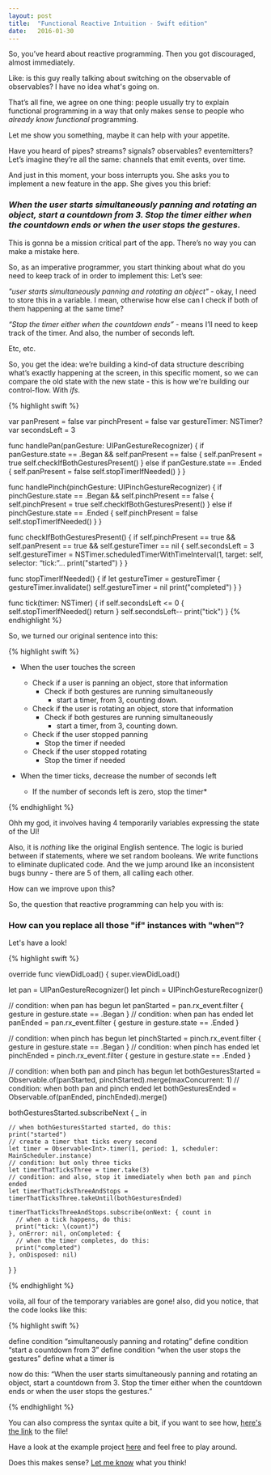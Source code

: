 ```yaml
---
layout: post
title:  "Functional Reactive Intuition - Swift edition"
date:   2016-01-30
---
```



So, you’ve heard about reactive programming.
Then you got discouraged, almost immediately.

Like: is this guy really talking about switching on the observable of observables? I have no idea what's going on.

That’s all fine, we agree on one thing: people usually try to explain functional programming in a way that only makes sense to people who *already know functional* programming.

Let me show you something, maybe it can help with your appetite.

Have you heard of pipes? streams? signals? observables? eventemitters?
Let’s imagine they’re all the same: channels that emit events, over time.

And just in this moment, your boss interrupts you.
She asks you to implement a new feature in the app. She gives you this brief:

### *When the user starts simultaneously panning and rotating an object, start a countdown from 3. Stop the timer either when the countdown ends or when the user stops the gestures.*



This is gonna be a mission critical part of the app. There’s no way you can make a mistake here.

So, as an imperative programmer, you start thinking about what do you need to keep track of in order to implement this:
Let’s see:

*"user starts simultaneously panning and rotating an object"* - okay, I need to store this in a variable.
I mean, otherwise how else can I check if both of them happening at the same time?

*“Stop the timer either when the countdown ends”* - means I’ll need to keep track of the timer. And also, the number of seconds left.

Etc, etc.

So, you get the idea: we’re building a kind-of data structure describing what’s exactly happening at the screen, in this specific moment, so we can compare the old state with the new state - this is how we're building our control-flow.
With *ifs*.


{% highlight swift %}

var panPresent = false
var pinchPresent = false
var gestureTimer: NSTimer?
var secondsLeft = 3

func handlePan(panGesture: UIPanGestureRecognizer) {
  if panGesture.state == .Began && self.panPresent == false {
    self.panPresent = true
    self.checkIfBothGesturesPresent()
  } else if panGesture.state == .Ended {
    self.panPresent = false
    self.stopTimerIfNeeded()
  }
}

func handlePinch(pinchGesture: UIPinchGestureRecognizer) {
  if pinchGesture.state == .Began && self.pinchPresent == false {
    self.pinchPresent = true
    self.checkIfBothGesturesPresent()
  } else if pinchGesture.state == .Ended {
    self.pinchPresent = false
    self.stopTimerIfNeeded()
  }
}

func checkIfBothGesturesPresent() {
  if self.pinchPresent == true && self.panPresent == true && self.gestureTimer == nil {
    self.secondsLeft = 3
    self.gestureTimer = NSTimer.scheduledTimerWithTimeInterval(1, target: self, selector: “tick:”...
    print("started")
  }
}

func stopTimerIfNeeded() {
  if let gestureTimer = gestureTimer {
    gestureTimer.invalidate()
    self.gestureTimer = nil
    print("completed")
  }
}

func tick(timer: NSTimer) {
  if self.secondsLeft <= 0 {
    self.stopTimerIfNeeded()
    return
  }
  self.secondsLeft--
  print("tick")
}
{% endhighlight %}


So, we turned our original sentence into this:

{% highlight swift %}

- When the user touches the screen
  - Check if a user is panning an object, store that information
    - Check if both gestures are running simultaneously
      - start a timer, from 3, counting down.
  - Check if the user is rotating an object, store that information
    - Check if both gestures are running simultaneously
      - start a timer, from 3, counting down.
  - Check if the user stopped panning
    - Stop the timer if needed
  - Check if the user stopped rotating
    - Stop the timer if needed

- When the timer ticks, decrease the number of seconds left
	- If the number of seconds left is zero, stop the timer*

{% endhighlight %}


Ohh my god, it involves having 4 temporarily variables expressing the state of the UI!

Also, it is *nothing* like the original English sentence. The logic is buried between if statements, where we set random booleans.
We write functions to eliminate duplicated code. And the we jump around like an inconsistent bugs bunny - there are 5 of them, all calling each other.

How can we improve upon this?

So, the question that reactive programming can help you with is:

### How can you replace all those "if" instances with "when"?


Let's have a look!

{% highlight swift %}

override func viewDidLoad() {
  super.viewDidLoad()

  let pan = UIPanGestureRecognizer()
  let pinch = UIPinchGestureRecognizer()

  // condition: when pan has begun
  let panStarted = pan.rx_event.filter { gesture in gesture.state == .Began }
  // condition: when pan has ended
  let panEnded = pan.rx_event.filter { gesture in gesture.state == .Ended }

  // condition: when pinch has begun
  let pinchStarted = pinch.rx_event.filter { gesture in gesture.state == .Began }
  // condition: when pinch has ended
  let pinchEnded = pinch.rx_event.filter { gesture in gesture.state == .Ended }

  // condition: when both pan and pinch has begun
  let bothGesturesStarted = Observable.of(panStarted, pinchStarted).merge(maxConcurrent: 1)
  // condition: when both pan and pinch ended
  let bothGesturesEnded = Observable.of(panEnded, pinchEnded).merge()

  bothGesturesStarted.subscribeNext { _ in

    // when bothGesturesStarted started, do this:
    print("started")
    // create a timer that ticks every second
    let timer = Observable<Int>.timer(1, period: 1, scheduler: MainScheduler.instance)
    // condition: but only three ticks
    let timerThatTicksThree = timer.take(3)
    // condition: and also, stop it immediately when both pan and pinch ended
    let timerThatTicksThreeAndStops = timerThatTicksThree.takeUntil(bothGesturesEnded)

    timerThatTicksThreeAndStops.subscribe(onNext: { count in
      // when a tick happens, do this:
      print("tick: \(count)")
    }, onError: nil, onCompleted: {
      // when the timer completes, do this:
      print("completed")
    }, onDisposed: nil)
  }
}

{% endhighlight %}

voila, all four of the temporary variables are gone!
also, did you notice, that the code looks like this:

{% highlight swift %}

define condition “simultaneously panning and rotating”
define condition “start a countdown from 3”
define condition “when the user stops the gestures”
define what a timer is

now do this: “When the user starts simultaneously panning and rotating an object, start a countdown from 3.
Stop the timer either when the countdown ends or when the user stops the gestures.”

{% endhighlight %}

You can also compress the syntax quite a bit, if you want to see how, [here's the link](https://github.com/itchingpixels/talks/blob/master/functional-reactive-intuition/Project/RFP/ReactiveShortViewController.swift) to the file!


Have a look at the example project [here](https://github.com/itchingpixels/talks/tree/master/functional-reactive-intuition/Project) and feel free to play around.

Does this makes sense? [Let me know](https://twitter.com/itchingpixels) what you think!
